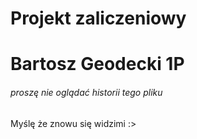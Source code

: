 # Projekt zaliczeniowy
# Bartosz Geodecki 1P
###### proszę nie oglądać historii tego pliku
Myślę że znowu się widzimi :>
